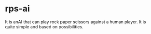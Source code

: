 # rps-ai
 It is anAI that can play rock paper scissors against a human player. It is quite simple and based on possibilities. 
